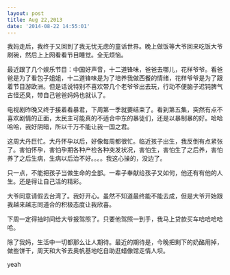 ```yaml
---
layout: post
title: Aug 22,2013
date: '2014-08-22 14:55:01'
---
```



我妈走后，我终于又回到了我无忧无虑的童话世界。晚上做饭等大爷回来吃饭大爷刷碗，然后上上网看看节目睡觉。全无烦恼。

最近跟了几个娱乐节目：中国好声音，十二道锋味，爸爸去哪儿，花样爷爷。看爸爸是为了看包子姐姐，十二道锋味是为了培养我做西餐的情绪，花样爷爷是为了跟着节目游欧洲。但是话说特别不喜欢带几个老爷爷出去玩，行动不便脑子迟钝脾气古怪还臭，带自己爸爸妈妈也就认了。

电视剧昨晚又终于接着看暴君，下周第一季就要结束了。看到第五集，突然有点不喜欢剧情的正面，太民主可能真的不适合中东的暴徒们，还是以暴制暴的好。哈哈哈哈，我好阴暗，所以千万不能让我一国之君。

这周大丹巨忙。大丹怀孕以后，好像每周都很忙。临近孩子出生，我反倒有点紧张了。害怕怀孕，害怕孕期各种产检各种突发状况，害怕生，害怕生了之后养，害怕养了之后生病，生病以后治不好。。。。我这心操的，没边了。

只一点，不能把孩子当做生命的全部。一辈子奉献给孩子又如何，他还有有他的人生。还是得让自己活的精彩。

大爷同意请假去台湾了。我好开心。虽然不知道最终能不能去成，但是大爷开始跟我越来越志同道合的积极态度让我欣喜。

下周一定得抽时间给大爷报驾照了。只要他驾照一到手，我马上贷款买车哈哈哈哈哈。

除了我妈，生活中一切都那么让人期待。最近的期待是，今晚把剩下的奶酪用掉，做些饼干，周天和大爷去奥帆基地吃自助逛蜡像馆走情人坝。

yeah


